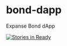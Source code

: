# bond-dapp
Expanse Bond dApp

[![Stories in Ready](https://badge.waffle.io/expanse-org/bond-dapp.png?label=ready&title=Ready)](http://waffle.io/expanse-org/bond-dapp)
